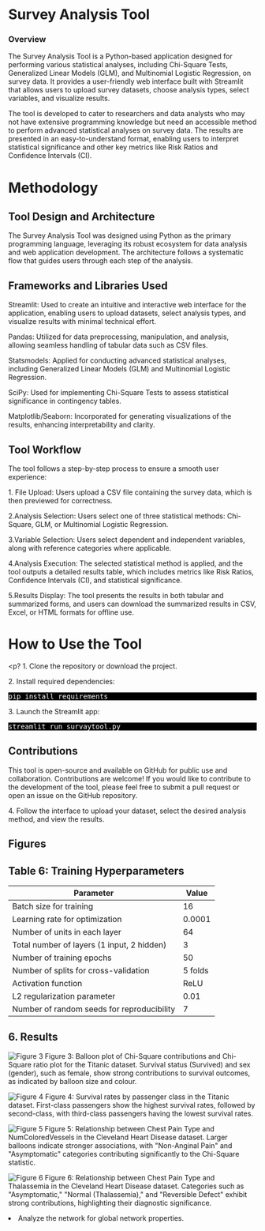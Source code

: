 <h1>Survey Analysis Tool</h1>
<h3> Overview </h3>
<p1>The Survey Analysis Tool is a Python-based application designed for performing various statistical analyses,
  including Chi-Square Tests, Generalized Linear Models (GLM), and Multinomial Logistic Regression, on survey data.
  It provides a user-friendly web interface built with Streamlit that allows users 
  to upload survey datasets, choose analysis types, select variables, and visualize results.</p1>

<p>The tool is developed to cater to researchers and data analysts who may not have extensive programming
knowledge but need an accessible method to perform advanced statistical analyses on survey data. The results 
are presented in an easy-to-understand format, enabling users to interpret statistical significance and other key metrics like Risk Ratios and Confidence 
Intervals (CI). </p1>
<h1>Methodology</h1>

<h2>Tool Design and Architecture</h2>

<p>The Survey Analysis Tool was designed using Python as the primary programming language, leveraging its robust ecosystem for data analysis and web application development. The architecture follows a systematic flow that guides users through each step of the analysis.</p>

<h2>Frameworks and Libraries Used </h2>

<p>Streamlit: Used to create an intuitive and interactive web interface for the application, enabling users to upload datasets, select analysis types, and visualize results with minimal technical effort.</p>

<p>Pandas: Utilized for data preprocessing, manipulation, and analysis, allowing seamless handling of tabular data such as CSV files.</p>

<p>Statsmodels: Applied for conducting advanced statistical analyses, including Generalized Linear Models (GLM) and Multinomial Logistic Regression.</p>

<p>SciPy: Used for implementing Chi-Square Tests to assess statistical significance in contingency tables.</p>

<p>Matplotlib/Seaborn: Incorporated for generating visualizations of the results, enhancing interpretability and clarity.</p>

<h2>Tool Workflow</h2>

The tool follows a step-by-step process to ensure a smooth user experience:

<p>1. File Upload: Users upload a CSV file containing the survey data, which is then previewed for correctness.</p>

<p>2.Analysis Selection: Users select one of three statistical methods: Chi-Square, GLM, or Multinomial Logistic Regression.</p>

<p>3.Variable Selection: Users select dependent and independent variables, along with reference categories where applicable.</p>

<p>4.Analysis Execution: The selected statistical method is applied, and the tool outputs a detailed results table, which includes metrics like Risk Ratios, Confidence Intervals (CI), and statistical significance.</p>

<p>5.Results Display: The tool presents the results in both tabular and summarized forms, and users can download the summarized results in CSV, Excel, or HTML formats for offline use.</p>
<h1>How to Use the Tool</h1>

<p? 1. Clone the repository or download the project.</p>

<p> 2. Install required dependencies:</p>
<pre style="background-color: #000; color: #fff;">pip install requirements</pre>
<p>3. Launch the Streamlit app: </p>
<pre style="background-color: #000; color: #fff;">streamlit run survaytool.py</pre>

<h2>Contributions</h2>
<p>This tool is open-source and available on GitHub for public use and collaboration. Contributions are welcome! If you would like to contribute to the development of the tool, please feel free to submit a pull request or open an issue on the GitHub repository.</p>

<p>4. Follow the interface to upload your dataset, select the desired analysis method, and view the results.</p>
<h2>Figures</h2>

## Table 6: Training Hyperparameters

| Parameter                                | Value     |
|----------------------------------------- |-----------|
| Batch size for training                  | 16        |
|Learning rate for optimization            | 0.0001    |
| Number of units in each layer            | 64        |
|Total number of layers (1 input, 2 hidden)| 3         |
| Number of training epochs                | 50        |
| Number of splits for cross-validation    | 5 folds   |
| Activation function                      | ReLU      |
|L2 regularization parameter               | 0.01      |
|Number of random seeds for reproducibility| 7         |

## 6. Results

![Figure 3](https://github.com/uzmauzma/Survaytool/blob/main/Fig/SEX_TIT.png)
Figure 3: Balloon plot of Chi-Square contributions and Chi-Square ratio plot for the Titanic dataset. Survival status (Survived) and sex (gender), such as female, show strong contributions to survival outcomes, as indicated by balloon size and colour. 

![Figure 4](https://github.com/uzmauzma/Survaytool/blob/main/Fig/pclass_TIT.png)
Figure 4: Survival rates by passenger class in the Titanic dataset. First-class passengers show the highest survival rates, followed by second-class, with third-class passengers having the lowest survival rates.

![Figure 5](https://github.com/uzmauzma/Survaytool/blob/main/Fig/hert_cp_ca.png)
Figure 5: Relationship between Chest Pain Type and NumColoredVessels in the Cleveland Heart Disease dataset. Larger balloons indicate stronger associations, with "Non-Anginal Pain" and "Asymptomatic" categories contributing significantly to the Chi-Square statistic.

![Figure 6](https://github.com/uzmauzma/Survaytool/blob/main/Fig/hert_cp_tal.png)
Figure 6: Relationship between Chest Pain Type and Thalassemia in the Cleveland Heart Disease dataset. Categories such as "Asymptomatic," "Normal (Thalassemia)," and "Reversible Defect" exhibit strong contributions, highlighting their diagnostic significance.


  <li>Analyze the network for global network properties.</li>
